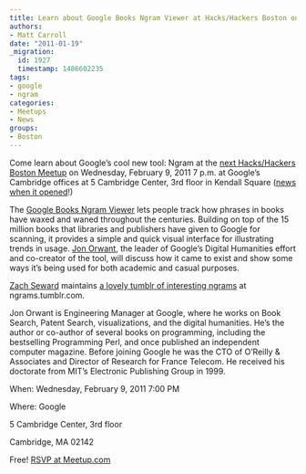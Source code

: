 ```yaml
---
title: Learn about Google Books Ngram Viewer at Hacks/Hackers Boston on Feb. 9
authors:
- Matt Carroll
date: "2011-01-19"
_migration:
  id: 1927
  timestamp: 1486602235
tags:
- google
- ngram
categories:
- Meetups
- News
groups:
- Boston
---
```


Come learn about Google&#8217;s cool new tool: Ngram at the [next Hacks/Hackers Boston Meetup][1] on Wednesday, February 9, 2011 7 p.m. at Google&#8217;s Cambridge offices at 5 Cambridge Center, 3rd floor in Kendall Square ([news when it opened][2]!)

The [Google Books Ngram Viewer][3] lets people track how phrases in books have waxed and waned throughout the centuries. Building on top of the 15 million books that libraries and publishers have given to Google for scanning, it provides a simple and quick visual interface for illustrating trends in usage. [Jon Orwant][4], the leader of Google&#8217;s Digital Humanities effort and co-creator of the tool, will discuss how it came to exist and show some ways it&#8217;s being used for both academic and casual purposes.

[Zach Seward][5] maintains [a lovely tumblr of interesting ngrams][6] at ngrams.tumblr.com.

Jon Orwant is Engineering Manager at Google, where he works on Book Search, Patent Search, visualizations, and the digital humanities. He&#8217;s the author or co-author of several books on programming, including the bestselling Programming Perl, and once published an independent computer magazine. Before joining Google he was the CTO of O&#8217;Reilly & Associates and Director of Research for France Telecom. He received his doctorate from MIT&#8217;s Electronic Publishing Group in 1999.

When: Wednesday, February 9, 2011 7:00 PM

Where: Google

5 Cambridge Center, 3rd floor

Cambridge, MA 02142

Free! [RSVP at Meetup.com][1]

 [1]: http://meetupbos.hackshackers.com/calendar/16097539/
 [2]: http://www.wickedlocal.com/cambridge/news/business/x165089941/Google-unveils-new-Cambridge-office
 [3]: http://ngrams.googlelabs.com/
 [4]: http://twitter.com/orwant
 [5]: http://zachseward.com
 [6]: http://ngrams.tumblr.com/